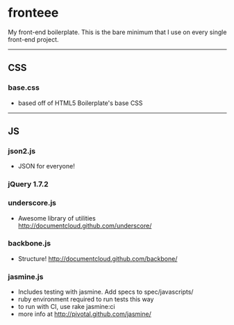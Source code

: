 # fronteee

My front-end boilerplate. This is the bare minimum that I use on every single front-end project.

-----
## CSS

### base.css
- based off of HTML5 Boilerplate's base CSS

-----
## JS

### json2.js
- JSON for everyone!

### jQuery 1.7.2

### underscore.js
- Awesome library of utilities http://documentcloud.github.com/underscore/

### backbone.js
- Structure! http://documentcloud.github.com/backbone/

### jasmine.js
- Includes testing with jasmine. Add specs to spec/javascripts/
- ruby environment required to run tests this way
- to run with CI, use rake jasmine:ci
- more info at http://pivotal.github.com/jasmine/
